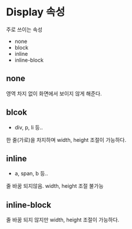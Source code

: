 # Display 속성

주로 쓰이는 속성

- none
- block
- inline
- inline-block



## none

영역 차지 없이 화면에서 보이지 않게 해준다.

## blcok

- div, p, li 등..

한 줄(가로)을 차지하며 width, height 조절이 가능하다.

## inline

- a, span, b 등..

줄 바꿈 되지않음. width, height 조절 불가능

## inline-block

줄 바꿈 되지 않지만 width, height 조절이 가능하다.